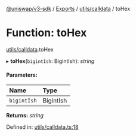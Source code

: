 [@uniswap/v3-sdk](../README.md) / [Exports](../modules.md) / [utils/calldata](../modules/utils_calldata.md) / toHex

# Function: toHex

[utils/calldata](../modules/utils_calldata.md).toHex

▸ **toHex**(`bigintIsh`: BigintIsh): *string*

#### Parameters:

| Name | Type |
| :------ | :------ |
| `bigintIsh` | BigintIsh |

**Returns:** *string*

Defined in: [utils/calldata.ts:18](https://github.com/Uniswap/uniswap-v3-sdk/blob/c42b4d4/src/utils/calldata.ts#L18)
